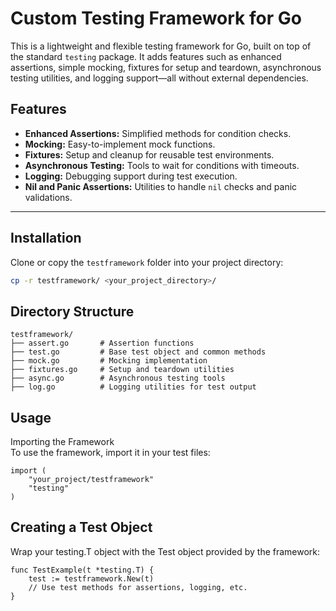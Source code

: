 # Custom Testing Framework for Go

This is a lightweight and flexible testing framework for Go, built on top of the standard `testing` package. It adds features such as enhanced assertions, simple mocking, fixtures for setup and teardown, asynchronous testing utilities, and logging support—all without external dependencies.

## Features

- **Enhanced Assertions:** Simplified methods for condition checks.
- **Mocking:** Easy-to-implement mock functions.
- **Fixtures:** Setup and cleanup for reusable test environments.
- **Asynchronous Testing:** Tools to wait for conditions with timeouts.
- **Logging:** Debugging support during test execution.
- **Nil and Panic Assertions:** Utilities to handle `nil` checks and panic validations.

---

## Installation

Clone or copy the `testframework` folder into your project directory:

```bash
cp -r testframework/ <your_project_directory>/
```
## Directory Structure
```
testframework/
├── assert.go       # Assertion functions
├── test.go         # Base test object and common methods
├── mock.go         # Mocking implementation
├── fixtures.go     # Setup and teardown utilities
├── async.go        # Asynchronous testing tools
├── log.go          # Logging utilities for test output
```

## Usage
Importing the Framework <br>
To use the framework, import it in your test files:
```
import (
    "your_project/testframework"
    "testing"
)
```

## Creating a Test Object
Wrap your testing.T object with the Test object provided by the framework:

```
func TestExample(t *testing.T) {
    test := testframework.New(t)
    // Use test methods for assertions, logging, etc.
}
```
